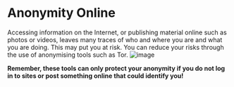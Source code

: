 [Title]: # (L’anonymat en ligne)
[Order]: # (0)

# Anonymity Online

Accessing information on the Internet, or publishing material online such as photos or videos, leaves many traces of who and where you are and what you are doing. This may put you at risk. You can reduce your risks through the use of anonymising tools such as Tor.
![image](interneta1.png)

**Remember, these tools can only protect your anonymity if you do not log in to sites or post something online that could identify you!**